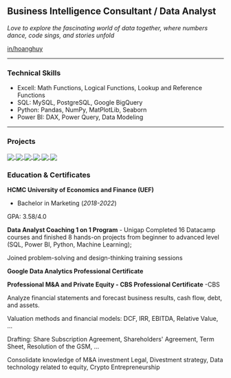 ## Business Intelligence Consultant / Data Analyst
*Love to  explore the fascinating world of data together, where numbers dance, code sings, and stories unfold*

[in/hoanghuy](https://www.linkedin.com/in/hoanghuydatadriven/)

***

### **Technical Skills** 
- Excell: Math Functions, Logical Functions, Lookup and Reference Functions
- SQL: MySQL, PostgreSQL, Google BigQuery
- Python: Pandas, NumPy, MatPlotLib, Seaborn
- Power BI: DAX, Power Query, Data Modeling

***

### **Projects**
<a href="https://github.com/hhuy067/Python-KPMG-Project">
  <!-- Change the `github-readme-stats.anuraghazra1.vercel.app` to `github-readme-stats.vercel.app`  -->
  <img align="center" src="https://github-readme-stats.vercel.app/api/pin/?username=hhuy067&repo=Python-KPMG-Project&theme=shadow_blue" />
</a>  
<a href="https://github.com/hhuy067/PowerBI-Global-Superstore">
  <!-- Change the `github-readme-stats.anuraghazra1.vercel.app` to `github-readme-stats.vercel.app`  -->
  <img align="center" src="https://github-readme-stats.vercel.app/api/pin/?username=hhuy067&repo=PowerBI-Global-Superstore&theme=shadow_blue" />
</a>
<a href="https://github.com/hhuy067/PowerBI-User-Churn-Analysis">
  <!-- Change the `github-readme-stats.anuraghazra1.vercel.app` to `github-readme-stats.vercel.app`  -->
  <img align="center" src="https://github-readme-stats.vercel.app/api/pin/?username=hhuy067&repo=/PowerBI-User-Churn-Analysis&theme=shadow_blue" />
</a>  
<a href="https://github.com/hhuy067/RPAC-Costing-Analysis">
  <!-- Change the `github-readme-stats.anuraghazra1.vercel.app` to `github-readme-stats.vercel.app`  -->
  <img align="center" src="https://github-readme-stats.vercel.app/api/pin/?username=hhuy067&repo=RPAC-Costing-Analysis&theme=shadow_blue" />
</a>  
<a href="https://github.com/hhuy067/VPB-Credit-Card-Operation">
  <!-- Change the `github-readme-stats.anuraghazra1.vercel.app` to `github-readme-stats.vercel.app`  -->
  <img align="center" src="https://github-readme-stats.vercel.app/api/pin/?username=hhuy067&repo=VPB-Credit-Card-Operation&theme=shadow_blue" />
</a>  
<a href="https://github.com/hhuy067/GGDA-Bellabeat">
  <!-- Change the `github-readme-stats.anuraghazra1.vercel.app` to `github-readme-stats.vercel.app`  -->
  <img align="center" src="https://github-readme-stats.vercel.app/api/pin/?username=hhuy067&repo=GGDA-Bellabeat&theme=shadow_blue" />
</a>  

### **Education & Certificates**
**HCMC University of Economics and Finance (UEF)** 

- Bachelor in Marketing (_2018-2022_)

GPA: 3.58/4.0

**Data Analyst Coaching 1 on 1 Program** - Unigap
Completed 16 Datacamp courses and finished 8 hands-on projects from beginner to advanced level (SQL, Power BI, Python, Machine Learning); 

Joined problem-solving and design-thinking training sessions

**Google Data Analytics Professional Certificate** 

**Professional M&A and Private Equity - CBS Professional Certificate** -CBS

Analyze financial statements and forecast business results, cash flow, debt, and assets.

Valuation methods and financial models: DCF, IRR, EBITDA, Relative Value, ...

Drafting: Share Subscription Agreement, Shareholders' Agreement, Term Sheet, Resolution of the GSM, ...

Consolidate knowledge of M&A investment Legal, Divestment strategy, Data technology related to equity, Crypto Entrepreneurship

